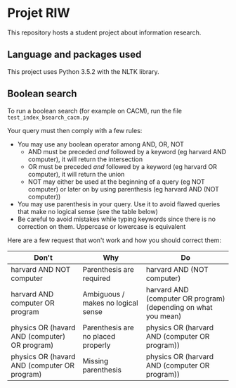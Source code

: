 # Projet RIW

This repository hosts a student project about information research.

## Language and packages used

This project uses Python 3.5.2 with the NLTK library.

## Boolean search

To run a boolean search (for example on CACM), run the file `test_index_bsearch_cacm.py`

Your query must then comply with a few rules:
- You may use any boolean operator among AND, OR, NOT
    - AND must be preceded *and* followed by a keyword (eg harvard AND computer), it will return the intersection
    - OR must be preceded *and* followed by a keyword (eg harvard OR computer), it will return the union
    - NOT may either be used at the beginning of a query (eg NOT computer) or later on by using parenthesis (eg harvard AND (NOT computer))
- You may use parenthesis in your query. Use it to avoid flawed queries that make no logical sense (see the table below)
- Be careful to avoid mistakes while typing keywords since there is no correction on them. Uppercase or lowercase is equivalent

Here are a few request that won't work and how you should correct them:

Don't | Why | Do
--- | --- | ---
harvard AND NOT computer | Parenthesis are required | harvard AND (NOT computer)
harvard AND computer OR program | Ambiguous / makes no logical sense | harvard AND (computer OR program) (depending on what you mean)
physics OR (havard AND (computer) OR program) | Parenthesis are no placed properly | physics OR (harvard AND (computer OR program))
physics OR (havard AND (computer OR program) | Missing parenthesis | physics OR (harvard AND (computer OR program))